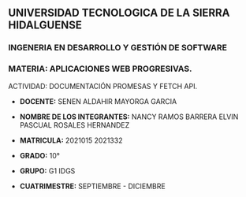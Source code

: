 ## UNIVERSIDAD TECNOLOGICA DE LA SIERRA HIDALGUENSE ##

### INGENERIA EN DESARROLLO Y GESTIÓN DE SOFTWARE

### MATERIA: APLICACIONES WEB PROGRESIVAS.

ACTIVIDAD: DOCUMENTACIÓN PROMESAS Y FETCH API.

- **DOCENTE:** SENEN ALDAHIR MAYORGA GARCIA
- **NOMBRE DE LOS INTEGRANTES:** NANCY RAMOS BARRERA
                                 ELVIN PASCUAL ROSALES HERNANDEZ
- **MATRICULA:** 2021015
                 2021332

- **GRADO:** 10°
- **GRUPO:** G1 IDGS
- **CUATRIMESTRE:** SEPTIEMBRE - DICIEMBRE